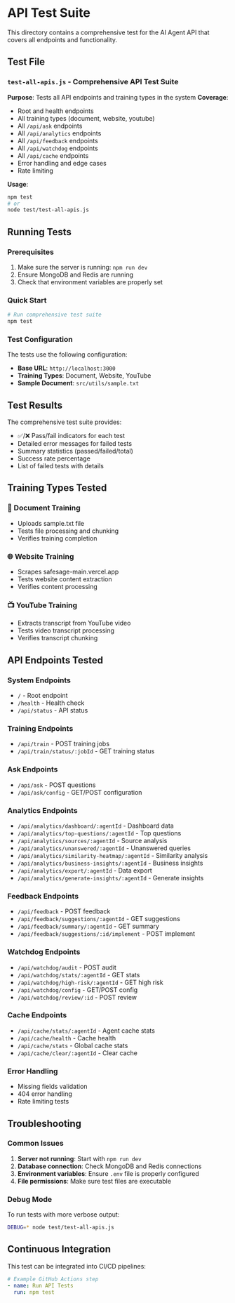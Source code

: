 # API Test Suite

This directory contains a comprehensive test for the AI Agent API that covers all endpoints and functionality.

## Test File

### `test-all-apis.js` - Comprehensive API Test Suite
**Purpose**: Tests all API endpoints and training types in the system
**Coverage**: 
- Root and health endpoints
- All training types (document, website, youtube)
- All `/api/ask` endpoints  
- All `/api/analytics` endpoints
- All `/api/feedback` endpoints
- All `/api/watchdog` endpoints
- All `/api/cache` endpoints
- Error handling and edge cases
- Rate limiting

**Usage**:
```bash
npm test
# or
node test/test-all-apis.js
```

## Running Tests

### Prerequisites
1. Make sure the server is running: `npm run dev`
2. Ensure MongoDB and Redis are running
3. Check that environment variables are properly set

### Quick Start
```bash
# Run comprehensive test suite
npm test
```

### Test Configuration
The tests use the following configuration:
- **Base URL**: `http://localhost:3000`
- **Training Types**: Document, Website, YouTube
- **Sample Document**: `src/utils/sample.txt`

## Test Results

The comprehensive test suite provides:
- ✅/❌ Pass/fail indicators for each test
- Detailed error messages for failed tests
- Summary statistics (passed/failed/total)
- Success rate percentage
- List of failed tests with details

## Training Types Tested

### 📄 Document Training
- Uploads sample.txt file
- Tests file processing and chunking
- Verifies training completion

### 🌐 Website Training  
- Scrapes safesage-main.vercel.app
- Tests website content extraction
- Verifies content processing

### 📺 YouTube Training
- Extracts transcript from YouTube video
- Tests video transcript processing
- Verifies transcript chunking

## API Endpoints Tested

### System Endpoints
- `/` - Root endpoint
- `/health` - Health check
- `/api/status` - API status

### Training Endpoints
- `/api/train` - POST training jobs
- `/api/train/status/:jobId` - GET training status

### Ask Endpoints
- `/api/ask` - POST questions
- `/api/ask/config` - GET/POST configuration

### Analytics Endpoints
- `/api/analytics/dashboard/:agentId` - Dashboard data
- `/api/analytics/top-questions/:agentId` - Top questions
- `/api/analytics/sources/:agentId` - Source analysis
- `/api/analytics/unanswered/:agentId` - Unanswered queries
- `/api/analytics/similarity-heatmap/:agentId` - Similarity analysis
- `/api/analytics/business-insights/:agentId` - Business insights
- `/api/analytics/export/:agentId` - Data export
- `/api/analytics/generate-insights/:agentId` - Generate insights

### Feedback Endpoints
- `/api/feedback` - POST feedback
- `/api/feedback/suggestions/:agentId` - GET suggestions
- `/api/feedback/summary/:agentId` - GET summary
- `/api/feedback/suggestions/:id/implement` - POST implement

### Watchdog Endpoints
- `/api/watchdog/audit` - POST audit
- `/api/watchdog/stats/:agentId` - GET stats
- `/api/watchdog/high-risk/:agentId` - GET high risk
- `/api/watchdog/config` - GET/POST config
- `/api/watchdog/review/:id` - POST review

### Cache Endpoints
- `/api/cache/stats/:agentId` - Agent cache stats
- `/api/cache/health` - Cache health
- `/api/cache/stats` - Global cache stats
- `/api/cache/clear/:agentId` - Clear cache

### Error Handling
- Missing fields validation
- 404 error handling
- Rate limiting tests

## Troubleshooting

### Common Issues

1. **Server not running**: Start with `npm run dev`
2. **Database connection**: Check MongoDB and Redis connections
3. **Environment variables**: Ensure `.env` file is properly configured
4. **File permissions**: Make sure test files are executable

### Debug Mode
To run tests with more verbose output:
```bash
DEBUG=* node test/test-all-apis.js
```

## Continuous Integration

This test can be integrated into CI/CD pipelines:
```yaml
# Example GitHub Actions step
- name: Run API Tests
  run: npm test
``` 